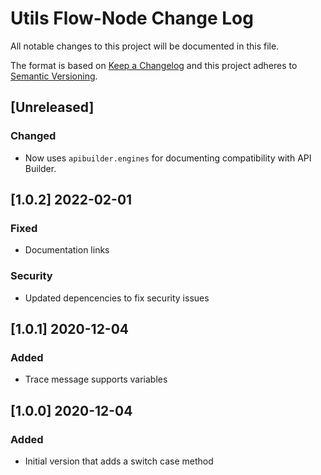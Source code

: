 # Utils Flow-Node Change Log
All notable changes to this project will be documented in this file.

The format is based on [Keep a Changelog](http://keepachangelog.com/)
and this project adheres to [Semantic Versioning](http://semver.org/).

## [Unreleased]
### Changed
- Now uses `apibuilder.engines` for documenting compatibility with API Builder.

## [1.0.2] 2022-02-01 
### Fixed
- Documentation links

### Security
- Updated depencencies to fix security issues

## [1.0.1] 2020-12-04 
### Added
- Trace message supports variables 

## [1.0.0] 2020-12-04
### Added
- Initial version that adds a switch case method
